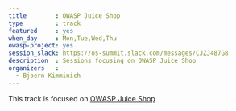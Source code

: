 ```yaml
---
title        : OWASP Juice Shop
type         : track
featured     : yes
when_day     : Mon,Tue,Wed,Thu
owasp-project: yes
session_slack: https://os-summit.slack.com/messages/CJZJ487G8
description  : Sessions focusing on OWASP Juice Shop
organizers   :
  - Bjoern Kimminich
---
```


This track is focused on [OWASP Juice Shop](http://owasp-juice.shop)

